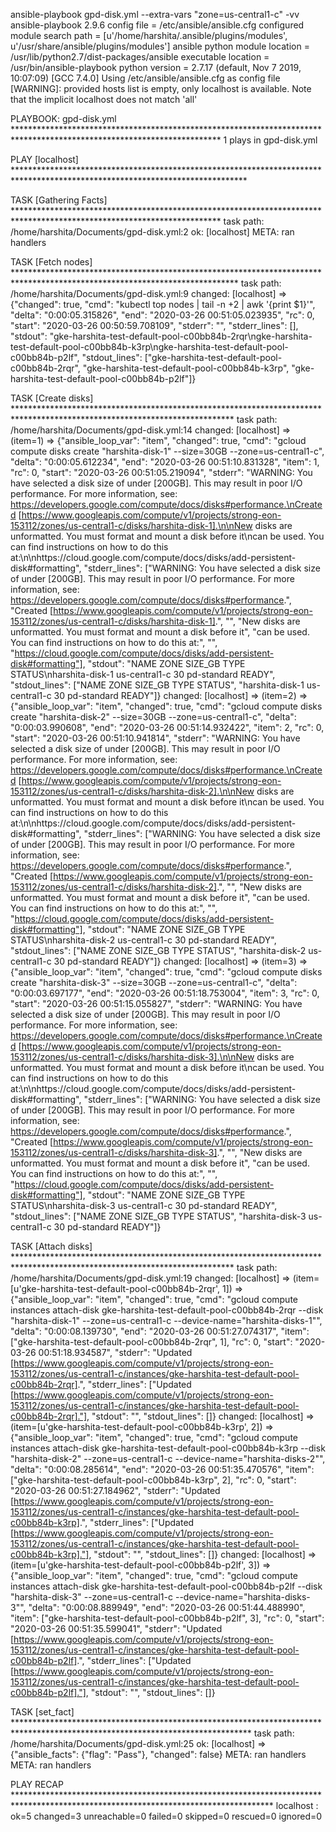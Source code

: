ansible-playbook gpd-disk.yml --extra-vars "zone=us-central1-c" -vv
ansible-playbook 2.9.6
  config file = /etc/ansible/ansible.cfg
  configured module search path = [u'/home/harshita/.ansible/plugins/modules', u'/usr/share/ansible/plugins/modules']
  ansible python module location = /usr/lib/python2.7/dist-packages/ansible
  executable location = /usr/bin/ansible-playbook
  python version = 2.7.17 (default, Nov  7 2019, 10:07:09) [GCC 7.4.0]
Using /etc/ansible/ansible.cfg as config file
[WARNING]: provided hosts list is empty, only localhost is available. Note that the implicit localhost does not match 'all'

PLAYBOOK: gpd-disk.yml ***********************************************************************************************************************
1 plays in gpd-disk.yml

PLAY [localhost] *****************************************************************************************************************************

TASK [Gathering Facts] ***********************************************************************************************************************
task path: /home/harshita/Documents/gpd-disk.yml:2
ok: [localhost]
META: ran handlers

TASK [Fetch nodes] ***************************************************************************************************************************
task path: /home/harshita/Documents/gpd-disk.yml:9
changed: [localhost] => {"changed": true, "cmd": "kubectl top nodes | tail -n +2 | awk '{print $1}'", "delta": "0:00:05.315826", "end": "2020-03-26 00:51:05.023935", "rc": 0, "start": "2020-03-26 00:50:59.708109", "stderr": "", "stderr_lines": [], "stdout": "gke-harshita-test-default-pool-c00bb84b-2rqr\ngke-harshita-test-default-pool-c00bb84b-k3rp\ngke-harshita-test-default-pool-c00bb84b-p2lf", "stdout_lines": ["gke-harshita-test-default-pool-c00bb84b-2rqr", "gke-harshita-test-default-pool-c00bb84b-k3rp", "gke-harshita-test-default-pool-c00bb84b-p2lf"]}

TASK [Create disks] **************************************************************************************************************************
task path: /home/harshita/Documents/gpd-disk.yml:14
changed: [localhost] => (item=1) => {"ansible_loop_var": "item", "changed": true, "cmd": "gcloud compute disks create \"harshita-disk-1\" --size=30GB --zone=us-central1-c", "delta": "0:00:05.612234", "end": "2020-03-26 00:51:10.831328", "item": 1, "rc": 0, "start": "2020-03-26 00:51:05.219094", "stderr": "WARNING: You have selected a disk size of under [200GB]. This may result in poor I/O performance. For more information, see: https://developers.google.com/compute/docs/disks#performance.\nCreated [https://www.googleapis.com/compute/v1/projects/strong-eon-153112/zones/us-central1-c/disks/harshita-disk-1].\n\nNew disks are unformatted. You must format and mount a disk before it\ncan be used. You can find instructions on how to do this at:\n\nhttps://cloud.google.com/compute/docs/disks/add-persistent-disk#formatting", "stderr_lines": ["WARNING: You have selected a disk size of under [200GB]. This may result in poor I/O performance. For more information, see: https://developers.google.com/compute/docs/disks#performance.", "Created [https://www.googleapis.com/compute/v1/projects/strong-eon-153112/zones/us-central1-c/disks/harshita-disk-1].", "", "New disks are unformatted. You must format and mount a disk before it", "can be used. You can find instructions on how to do this at:", "", "https://cloud.google.com/compute/docs/disks/add-persistent-disk#formatting"], "stdout": "NAME             ZONE           SIZE_GB  TYPE         STATUS\nharshita-disk-1  us-central1-c  30       pd-standard  READY", "stdout_lines": ["NAME             ZONE           SIZE_GB  TYPE         STATUS", "harshita-disk-1  us-central1-c  30       pd-standard  READY"]}
changed: [localhost] => (item=2) => {"ansible_loop_var": "item", "changed": true, "cmd": "gcloud compute disks create \"harshita-disk-2\" --size=30GB --zone=us-central1-c", "delta": "0:00:03.990608", "end": "2020-03-26 00:51:14.932422", "item": 2, "rc": 0, "start": "2020-03-26 00:51:10.941814", "stderr": "WARNING: You have selected a disk size of under [200GB]. This may result in poor I/O performance. For more information, see: https://developers.google.com/compute/docs/disks#performance.\nCreated [https://www.googleapis.com/compute/v1/projects/strong-eon-153112/zones/us-central1-c/disks/harshita-disk-2].\n\nNew disks are unformatted. You must format and mount a disk before it\ncan be used. You can find instructions on how to do this at:\n\nhttps://cloud.google.com/compute/docs/disks/add-persistent-disk#formatting", "stderr_lines": ["WARNING: You have selected a disk size of under [200GB]. This may result in poor I/O performance. For more information, see: https://developers.google.com/compute/docs/disks#performance.", "Created [https://www.googleapis.com/compute/v1/projects/strong-eon-153112/zones/us-central1-c/disks/harshita-disk-2].", "", "New disks are unformatted. You must format and mount a disk before it", "can be used. You can find instructions on how to do this at:", "", "https://cloud.google.com/compute/docs/disks/add-persistent-disk#formatting"], "stdout": "NAME             ZONE           SIZE_GB  TYPE         STATUS\nharshita-disk-2  us-central1-c  30       pd-standard  READY", "stdout_lines": ["NAME             ZONE           SIZE_GB  TYPE         STATUS", "harshita-disk-2  us-central1-c  30       pd-standard  READY"]}
changed: [localhost] => (item=3) => {"ansible_loop_var": "item", "changed": true, "cmd": "gcloud compute disks create \"harshita-disk-3\" --size=30GB --zone=us-central1-c", "delta": "0:00:03.697177", "end": "2020-03-26 00:51:18.753004", "item": 3, "rc": 0, "start": "2020-03-26 00:51:15.055827", "stderr": "WARNING: You have selected a disk size of under [200GB]. This may result in poor I/O performance. For more information, see: https://developers.google.com/compute/docs/disks#performance.\nCreated [https://www.googleapis.com/compute/v1/projects/strong-eon-153112/zones/us-central1-c/disks/harshita-disk-3].\n\nNew disks are unformatted. You must format and mount a disk before it\ncan be used. You can find instructions on how to do this at:\n\nhttps://cloud.google.com/compute/docs/disks/add-persistent-disk#formatting", "stderr_lines": ["WARNING: You have selected a disk size of under [200GB]. This may result in poor I/O performance. For more information, see: https://developers.google.com/compute/docs/disks#performance.", "Created [https://www.googleapis.com/compute/v1/projects/strong-eon-153112/zones/us-central1-c/disks/harshita-disk-3].", "", "New disks are unformatted. You must format and mount a disk before it", "can be used. You can find instructions on how to do this at:", "", "https://cloud.google.com/compute/docs/disks/add-persistent-disk#formatting"], "stdout": "NAME             ZONE           SIZE_GB  TYPE         STATUS\nharshita-disk-3  us-central1-c  30       pd-standard  READY", "stdout_lines": ["NAME             ZONE           SIZE_GB  TYPE         STATUS", "harshita-disk-3  us-central1-c  30       pd-standard  READY"]}

TASK [Attach disks] **************************************************************************************************************************
task path: /home/harshita/Documents/gpd-disk.yml:19
changed: [localhost] => (item=[u'gke-harshita-test-default-pool-c00bb84b-2rqr', 1]) => {"ansible_loop_var": "item", "changed": true, "cmd": "gcloud compute instances attach-disk gke-harshita-test-default-pool-c00bb84b-2rqr --disk \"harshita-disk-1\" --zone=us-central1-c --device-name=\"harshita-disks-1\"", "delta": "0:00:08.139730", "end": "2020-03-26 00:51:27.074317", "item": ["gke-harshita-test-default-pool-c00bb84b-2rqr", 1], "rc": 0, "start": "2020-03-26 00:51:18.934587", "stderr": "Updated [https://www.googleapis.com/compute/v1/projects/strong-eon-153112/zones/us-central1-c/instances/gke-harshita-test-default-pool-c00bb84b-2rqr].", "stderr_lines": ["Updated [https://www.googleapis.com/compute/v1/projects/strong-eon-153112/zones/us-central1-c/instances/gke-harshita-test-default-pool-c00bb84b-2rqr]."], "stdout": "", "stdout_lines": []}
changed: [localhost] => (item=[u'gke-harshita-test-default-pool-c00bb84b-k3rp', 2]) => {"ansible_loop_var": "item", "changed": true, "cmd": "gcloud compute instances attach-disk gke-harshita-test-default-pool-c00bb84b-k3rp --disk \"harshita-disk-2\" --zone=us-central1-c --device-name=\"harshita-disks-2\"", "delta": "0:00:08.285614", "end": "2020-03-26 00:51:35.470576", "item": ["gke-harshita-test-default-pool-c00bb84b-k3rp", 2], "rc": 0, "start": "2020-03-26 00:51:27.184962", "stderr": "Updated [https://www.googleapis.com/compute/v1/projects/strong-eon-153112/zones/us-central1-c/instances/gke-harshita-test-default-pool-c00bb84b-k3rp].", "stderr_lines": ["Updated [https://www.googleapis.com/compute/v1/projects/strong-eon-153112/zones/us-central1-c/instances/gke-harshita-test-default-pool-c00bb84b-k3rp]."], "stdout": "", "stdout_lines": []}
changed: [localhost] => (item=[u'gke-harshita-test-default-pool-c00bb84b-p2lf', 3]) => {"ansible_loop_var": "item", "changed": true, "cmd": "gcloud compute instances attach-disk gke-harshita-test-default-pool-c00bb84b-p2lf --disk \"harshita-disk-3\" --zone=us-central1-c --device-name=\"harshita-disks-3\"", "delta": "0:00:08.889949", "end": "2020-03-26 00:51:44.488990", "item": ["gke-harshita-test-default-pool-c00bb84b-p2lf", 3], "rc": 0, "start": "2020-03-26 00:51:35.599041", "stderr": "Updated [https://www.googleapis.com/compute/v1/projects/strong-eon-153112/zones/us-central1-c/instances/gke-harshita-test-default-pool-c00bb84b-p2lf].", "stderr_lines": ["Updated [https://www.googleapis.com/compute/v1/projects/strong-eon-153112/zones/us-central1-c/instances/gke-harshita-test-default-pool-c00bb84b-p2lf]."], "stdout": "", "stdout_lines": []}

TASK [set_fact] ******************************************************************************************************************************
task path: /home/harshita/Documents/gpd-disk.yml:25
ok: [localhost] => {"ansible_facts": {"flag": "Pass"}, "changed": false}
META: ran handlers
META: ran handlers

PLAY RECAP ***********************************************************************************************************************************
localhost                  : ok=5    changed=3    unreachable=0    failed=0    skipped=0    rescued=0    ignored=0   

